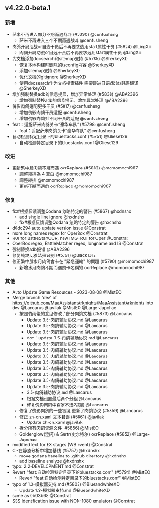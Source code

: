 ## v4.22.0-beta.1

### 新增

- 萨米不再进入部分不期而遇战斗 (#5890) @cenfusheng
   - 萨米不再进入三个不期而遇战斗 @cenfusheng
- 肉鸽开局助战or自选干员后不再要求选用start属性干员 (#5824) @LingXii
   - 肉鸽开局助战or自选干员后不再要求选用start属性干员 @LingXii
- 为文档添加docsearch和sitemap支持 (#5785) @SherkeyXD
   - 恢复本地构建时删除的tsconfig内容 @SherkeyXD
   - 添加sitemap支持 @SherkeyXD
   - 优化文档的gitignore @SherkeyXD
   - 使用docsearch作为文档搜索插件 需要跟进日语/繁体/韩语翻译 @SherkeyXD
- 增加强制替换adb的信息提示，增加异常处理 (#5838) @ABA2396
   - 增加强制替换adb的信息提示，增加异常处理 @ABA2396
- 傀影肉鸽适配更多干员 (#5817) @cenfusheng
   - 增加傀影肉鸽干员适配 @cenfusheng
   - 增加傀影肉鸽对不同干员的适配 @cenfusheng
- feat：适配萨米肉鸽关卡“豪华车队” (#5798) @cenfusheng
   - feat：适配萨米肉鸽关卡“豪华车队” @cenfusheng
- 自动检测特定目录下的bluestacks.conf (#5751) @Gliese129
   - 自动检测特定目录下的bluestacks.conf @Gliese129

### 改进

- 更新繁中服肉鴿不期而遇 ocrReplace (#5882) @momomochi987
   - 調整縮排為 4 空白 @momomochi987
   - 調整縮排 @momomochi987
   - 更新不期而遇的 ocrReplace @momomochi987

### 修复

- fix#根据反馈调整Qodana 忽略特定的警告 (#5867) @hxdnshx
   - add single line ignore @hxdnshx
   - fix#根据反馈调整Qodana 忽略特定的警告 @hxdnshx
- d0dc294 auto update version issue @Constrat
- more long names regex for OperBox @Constrat
- ROI for BattleStartOCR, new IMG+ROI for Oper @Constrat
- OperBox regex, BattleMatcher regex, longname and IS @Constrat
- 强制替换adb报错 @ABA2396
- 修复纯烬艾雅法拉识别 (#5791) @Black1312
- 修正繁中服水月肉鴿會卡在 "緊急運輸" 的問題 (#5790) @momomochi987
   - 新增水月肉鴿不期而遇關卡名稱的 ocrReplace @momomochi987

### 其他

- Auto Update Game Resources - 2023-08-08 @MistEO
- Merge branch 'dev' of https://github.com/MaaAssistantArknights/MaaAssistantArknights into dev @Lancarus @javilak @MistEO @Large-Japchae
   - 按照竹雨佬的意见修改了部分肉鸽文档 (#5873) @Lancarus
      - Update 3.5-肉鸽辅助协议.md @Lancarus
      - Update 3.5-肉鸽辅助协议.md @Lancarus
      - Update 3.5-肉鸽辅助协议.md @Lancarus
      - doc：update 3.5-肉鸽辅助协议.md @Lancarus
      - Update 3.5-肉鸽辅助协议.md @Lancarus
      - Update 3.5-肉鸽辅助协议.md @Lancarus
      - Update 3.5-肉鸽辅助协议.md @Lancarus
      - Update 3.5-肉鸽辅助协议.md @Lancarus
      - Update 3.5-肉鸽辅助协议.md @Lancarus
      - Update 3.5-肉鸽辅助协议.md @Lancarus
      - Update 3.5-肉鸽辅助协议.md @Lancarus
      - Update 3.5-肉鸽辅助协议.md @Lancarus
      - 3.5-肉鸽辅助协议.md @Lancarus
      - 根据文档设置最后两个分组 @Lancarus
      - 修复傀影肉鸽中百家不选2技能 @Lancarus
   - 修复了傀影肉鸽的一些错误,更新了肉鸽协议 (#5859) @Lancarus
   - 修正 zh-cn.xaml 文本错误 (#5861) @javilak
      - Update zh-cn.xaml @javilak
   - 拆分所有肉鸽资源文件 (#5856) @MistEO
   - Goldenglow(澄闪) & Surtr(史尔特尔) ocrReplace (#5852) @Large-Japchae
- modified text for EX stages (WB event) @Constrat
- CI-在静态分析中增加基线 (#5757) @hxdnshx
   - move qodana baseline to .github directory @hxdnshx
   - add baseline analyze @hxdnshx
- typo: 2.2-DEVELOPMENT.md @Constrat
- Revert "feat:自动检测特定目录下的bluestacks.conf" (#5794) @MistEO
   - Revert "feat:自动检测特定目录下的bluestacks.conf" @MistEO
- typo of 1.3-模拟器支持.md (#5802) @BlueandwhiteXD
   - Update 1.3-模拟器支持.md @BlueandwhiteXD
- same as 0b03b68 @Constrat
- SSS Identification issue with NON-1080 emulators @Constrat
